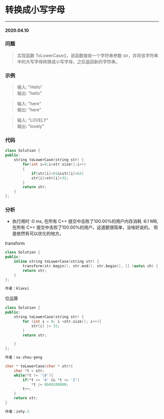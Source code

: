 # 转换成小写字母
***
#### 2020.04.10

### 问题
>实现函数 ToLowerCase()，该函数接收一个字符串参数 str，并将该字符串中的大写字母转换成小写字母，之后返回新的字符串。

 

### 示例
>输入: "Hello"            
输出: "hello"              

>输入: "here"              
输出: "here"                        

>输入: "LOVELY"               
输出: "lovely"            

### 代码
```c++
class Solution {
public:
    string toLowerCase(string str) {
        for(int i=0;i<str.size();i++)
        {
            if(str[i]<91&&str[i]>63)
            str[i]=str[i]+32;
        }
        return str;
    }
};
```

### 分析
 - 执行用时 :0 ms, 在所有 C++ 提交中击败了100.00%的用户内存消耗 :6.1 MB, 在所有 C++ 提交中击败了100.00%的用户。这道题很简单，没啥好说的。
   但是依然有可以优化的地方。
   
transform
```c++
class Solution {
public:
    inline string toLowerCase(string str) {
        transform(str.begin(), str.end(), str.begin(), [] (auto& ch) { return tolower(ch); });
        return str;
    }
};

作者：klaxxi
```

位运算
```c++
class Solution {
public:
    string toLowerCase(string str) {
        for (int i = 0; i <str.size(); i++){
            str[i] |= 32;
        }
        return str;

    }
};

作者：xu-zhou-geng
```

```c
char * toLowerCase(char * str){
    char *t = str;
    while(*t != '\0'){
        if(*t >= 'A' && *t <= 'Z')
            *t |= 0b00100000;
        t++;
    }
    return str;
}

作者：zxhy-3
